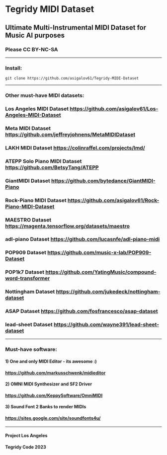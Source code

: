 # Tegridy MIDI Dataset

## Ultimate Multi-Instrumental MIDI Dataset for Music AI purposes

### Please CC BY-NC-SA

***

### Install:

```
git clone https://github.com/asigalov61/Tegridy-MIDI-Dataset
```

***

### Other must-have MIDI datasets:

### Los Angeles MIDI Dataset https://github.com/asigalov61/Los-Angeles-MIDI-Dataset
### Meta MIDI Dataset https://github.com/jeffreyjohnens/MetaMIDIDataset
### LAKH MIDI Dataset https://colinraffel.com/projects/lmd/
### ATEPP Solo Piano MIDI Dataset https://github.com/BetsyTang/ATEPP
### GiantMIDI Dataset https://github.com/bytedance/GiantMIDI-Piano
### Rock-Piano MIDI Dataset https://github.com/asigalov61/Rock-Piano-MIDI-Dataset
### MAESTRO Dataset https://magenta.tensorflow.org/datasets/maestro
### adl-piano Dataset https://github.com/lucasnfe/adl-piano-midi
### POP909 Dataset https://github.com/music-x-lab/POP909-Dataset
### POP1k7 Dataset https://github.com/YatingMusic/compound-word-transformer
### Nottingham Dataset https://github.com/jukedeck/nottingham-dataset
### ASAP Dataset https://github.com/fosfrancesco/asap-dataset
### lead-sheet Dataset https://github.com/wayne391/lead-sheet-dataset

***

### Must-have software:

#### 1) One and only MIDI Editor - its awesome :)
#### https://github.com/markusschwenk/midieditor

#### 2) OMNI MIDI Synthesizer and SF2 Driver
#### https://github.com/KeppySoftware/OmniMIDI

#### 3) Sound Font 2 Banks to render MIDIs
#### https://sites.google.com/site/soundfonts4u/

***

#### Project Los Angeles
#### Tegridy Code 2023

